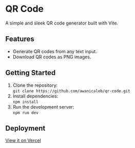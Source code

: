 # QR Code

A simple and sleek QR code generator built with Vite.

## Features
- Generate QR codes from any text input.
- Download QR codes as PNG images.

## Getting Started
1. Clone the repository:  
   `git clone https://github.com/awanicaleb/qr-code.git`
2. Install dependencies:  
   `npm install`
3. Run the development server:  
   `npm run dev`

## Deployment
[View it on Vercel](https://ac-qr-code.vercel.app)
